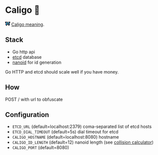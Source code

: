 # Caligo 🧿

![](./favicon.png) [Caligo meaning](https://fr.wiktionary.org/wiki/caligo#la).

## Stack

- Go http api
- [etcd](etcd.io) database
- [nanoid](github.com/matoous/go-nanoid) for id generation

Go HTTP and etcd should scale well if you have money.

## How

POST / with url to obfuscate

## Configuration

- `ETCD_URL` (default=localhost:2379) coma-separated list of etcd hosts
- `ETCD_DIAL_TIMEOUT` (default=5s) dial timeout for etcd
- `CALIGO_HOSTNAME` (default=localhost:8080) hostname
- `CALIGO_ID_LENGTH` (default=12) nanoid length (see [collision calculator](https://zelark.github.io/nano-id-cc/))
- `CALIGO_PORT` (default=8080)
